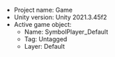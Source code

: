 <!-- UNITY CODE ASSIST INSTRUCTIONS START -->
- Project name: Game
- Unity version: Unity 2021.3.45f2
- Active game object:
  - Name: SymbolPlayer_Default
  - Tag: Untagged
  - Layer: Default
<!-- UNITY CODE ASSIST INSTRUCTIONS END -->